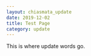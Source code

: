 ```yaml
---
layout: chiasmata_update
date: 2019-12-02
title: Test Page
category: update
---
```


This is where update words go.